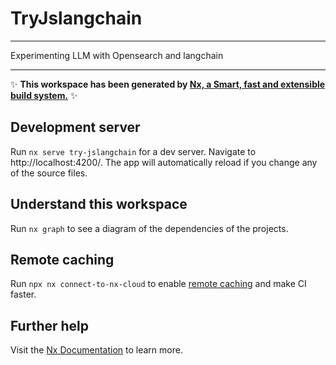 # TryJslangchain

----

Experimenting LLM with Opensearch and langchain

----


✨ **This workspace has been generated by [Nx, a Smart, fast and extensible build system.](https://nx.dev)** ✨

## Development server

Run `nx serve try-jslangchain` for a dev server. Navigate to http://localhost:4200/. The app will automatically reload if you change any of the source files.

## Understand this workspace

Run `nx graph` to see a diagram of the dependencies of the projects.

## Remote caching

Run `npx nx connect-to-nx-cloud` to enable [remote caching](https://nx.app) and make CI faster.

## Further help

Visit the [Nx Documentation](https://nx.dev) to learn more.
